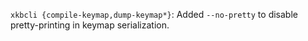 `xkbcli {compile-keymap,dump-keymap*}`: Added `--no-pretty` to disable pretty-printing in
keymap serialization.
